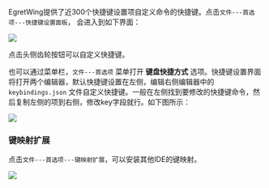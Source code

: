 
EgretWing提供了近300个快捷键设置项自定义命令的快捷键。点击`文件---首选项---快捷键设置面板`，
会进入到如下界面：

![](1.png)

点击头侧齿轮按钮可以自定义快捷键。

也可以通过菜单栏，`文件---首选项` 菜单打开 **键盘快捷方式** 选项。快捷键设置界面将打开两个编辑器，默认快捷键设置在左侧，编辑右侧编辑器中的 `keybindings.json` 文件自定义快捷键。一般在左侧找到要修改的快捷键命令，然后复制左侧的项到右侧，修改key字段就行。如下图所示：

![](2.png)

### 键映射扩展

点击`文件---首选项---键映射扩展`，可以安装其他IDE的键映射。

![](3.png)
